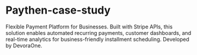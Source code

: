 # Paythen-case-study
Flexible Payment Platform for Businesses. Built with Stripe APIs, this solution enables automated recurring payments, customer dashboards, and real-time analytics for business-friendly installment scheduling. Developed by DevoraOne.
